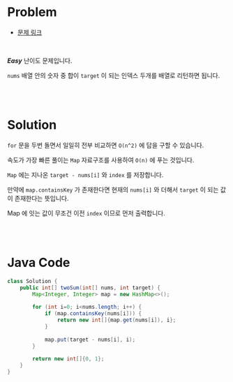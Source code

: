 # Problem

- [문제 링크](https://leetcode.com/problems/two-sum/)

<br>

*__Easy__* 난이도 문제입니다.

`nums` 배열 안의 숫자 중 합이 `target` 이 되는 인덱스 두개를 배열로 리턴하면 됩니다.

<br><br>

# Solution

`for` 문을 두번 돌면서 일일히 전부 비교하면 `O(n^2)` 에 답을 구할 수 있습니다.

속도가 가장 빠른 풀이는 `Map` 자료구조를 사용하여 `O(n)` 에 푸는 것입니다.

`Map` 에는 지나온 `target - nums[i]` 와 `index` 를 저장합니다.

만약에 `map.containsKey` 가 존재한다면 현재의 `nums[i]` 와 더해서 `target` 이 되는 값이 존재한다는 뜻입니다.

Map 에 잇는 값이 무조건 이전 `index` 이므로 먼저 출력합니다.

<br><br>

# Java Code

```java
class Solution {
    public int[] twoSum(int[] nums, int target) {
        Map<Integer, Integer> map = new HashMap<>();
        
        for (int i=0; i<nums.length; i++) {
            if (map.containsKey(nums[i])) {
                return new int[]{map.get(nums[i]), i};
            }
            
            map.put(target - nums[i], i);
        }
        
        return new int[]{0, 1};
    }
}
```
